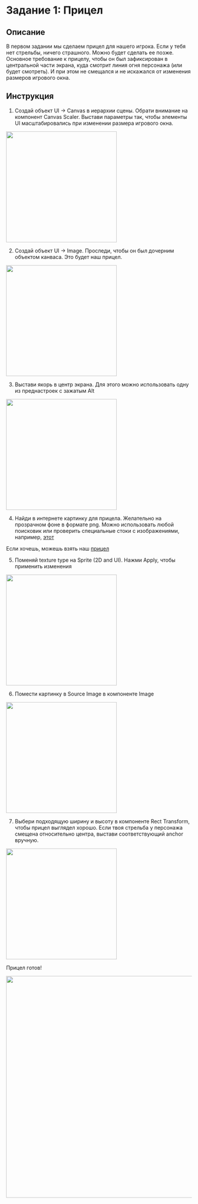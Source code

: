 # Задание 1: Прицел

## Описание

В первом задании мы сделаем прицел для нашего игрока. Если у тебя нет стрельбы, ничего страшного. Можно будет сделать ее позже. Основное требование к прицелу, чтобы он был зафиксирован в центральной части экрана, куда смотрит линия огня персонажа (или будет смотреть). И при этом не смещался и не искажался от изменения размеров игрового окна.

## Инструкция

1) Создай объект UI -> Canvas в иерархии сцены. Обрати внимание на компонент Canvas Scaler. Выстави параметры так, чтобы элементы UI масштабировались при изменении размера игрового окна.

<img src="https://github.com/copetonrob/YP_Unity_M3_W7/blob/main/img/canvas.png" width="300"/>

2) Создай объект UI -> Image. Проследи, чтобы он был дочерним объектом канваса. Это будет наш прицел.

<img src="https://github.com/copetonrob/YP_Unity_M3_W7/blob/main/img/Image.png" width="300"/>

3) Выстави якорь в центр экрана. Для этого можно использовать одну из преднастроек с зажатым Alt

<img src="https://github.com/copetonrob/YP_Unity_M3_W7/blob/main/img/anchor.png" width="300"/>

4) Найди в интернете картинку для прицела. Желательно на прозрачном фоне в формате png. Можно использовать любой поисковик или проверить специальные стоки с изображениями, например, [этот](https://www.flaticon.com/free-icons/aim?k=1708699659805&log-in=google)

Если хочешь, можешь взять наш [прицел](https://github.com/copetonrob/YP_Unity_M3_W7/blob/main/img/target.png)

5) Поменяй texture type на Sprite (2D and UI). Нажми Apply, чтобы применить изменения

<img src="https://github.com/copetonrob/YP_Unity_M3_W7/blob/main/img/texture.png" width="300"/>

6) Помести картинку в Source Image в компоненте Image

<img src="https://github.com/copetonrob/YP_Unity_M3_W7/blob/main/img/source.png" width="300"/>

7) Выбери подходящую ширину и высоту в компоненте Rect Transform, чтобы прицел выглядел хорошо. Если твоя стрельба у персонажа смещена относительно центра, выстави соответствующий anchor вручную.

<img src="https://github.com/copetonrob/YP_Unity_M3_W7/blob/main/img/wh.png" width="300"/>

Прицел готов!

<img src="https://github.com/copetonrob/YP_Unity_M3_W7/blob/main/img/task1.png" width="600"/>
